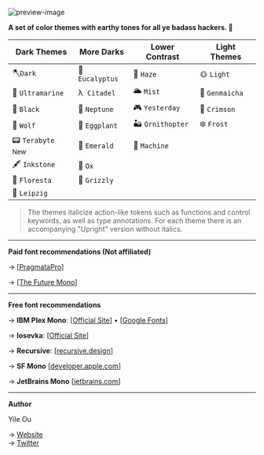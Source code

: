 ![preview-image](https://raw.githubusercontent.com/troydraws/paddy-color-theme/master/paddy-color-theme-preview.gif)

**A set of color themes with earthy tones for all ye badass hackers. 🍁**

| Dark Themes                 | More Darks         | Lower Contrast  | Light Themes  |
| --------------------------- | ------------------ | --------------- | ------------- |
| 🪓`Dark`                     | 🌿 `Eucalyptus`     | 🌄 `Haze`        | 🌞 `Light`     |
| 🌊 `Ultramarine`             | λ&nbsp;  `Citadel` | 🌥 `Mist`        | 🍵 `Genmaicha` |
| 🚧 `Black`                   | 🔵 `Neptune`        | 🎮 `Yesterday`   | 🍷 `Crimson`   |
| 🐺 `Wolf`                    | 🍆 `Eggplant`       | 🏜 `Ornithopter` | ❄️ `Frost`     |
| 📟 `Terabyte` <sup>New</sup> | 🌲 `Emerald`        | 🤖 `Machine`     |               |
| 🖋 `Inkstone`                | 🧧 `Ox`             |                 |               |
| 🌸 `Floresta`                | 🐻 `Grizzly`        |                 |               |
| 🎼 `Leipzig`                 |                    |                 |               |

&NewLine;

> The themes italicize action-like tokens such as functions and control keywords, as well as type annotations. 
> For each theme there is an accompanying "Upright" version without italics.

---

**Paid font recommendations (Not affiliated)**

→ [[PragmataPro](https://fsd.it/shop/fonts/pragmatapro/)] 

→ [[The Future Mono](https://klim.co.nz/retail-fonts/the-future-mono/)] 

---

**Free font recommendations**

→ **IBM Plex Mono**: [[Official Site](https://www.ibm.com/plex/)] • [[Google Fonts](https://fonts.google.com/specimen/IBM+Plex+Mono)]

→ **Iosevka**: [[Official Site](https://typeof.net/Iosevka/)]

→ **Recursive**: [[recursive.design](https://www.recursive.design/)] 

→ **SF Mono** [[developer.apple.com](https://developer.apple.com/fonts/)]

→ **JetBrains Mono** [[jetbrains.com](https://www.jetbrains.com/lp/mono/)]

---


**Author**

Yile Ou

→ [Website](https://yile.art/)<br />
→ [Twitter](https://twitter.com/yile_art)